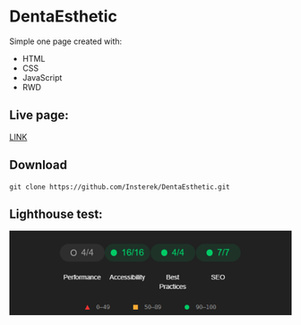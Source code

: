 # DentaEsthetic

Simple one page created with:

- HTML
- CSS
- JavaScript
- RWD

## Live page:

[LINK](https://insterek.github.io/DentaEsthetic/)

## Download

```
git clone https://github.com/Insterek/DentaEsthetic.git
```

## Lighthouse test:

![lighthuse test ](images/others/Lighthouse-test.png)
